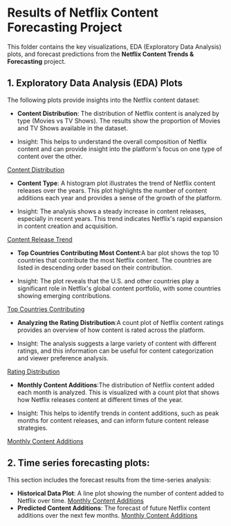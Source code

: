 # Results of Netflix Content Forecasting Project

This folder contains the key visualizations, EDA (Exploratory Data Analysis) plots, and forecast predictions from the **Netflix Content Trends & Forecasting** project.

## 1. **Exploratory Data Analysis (EDA) Plots**

The following plots provide insights into the Netflix content dataset:

- **Content Distribution**: The distribution of Netflix content is analyzed by type (Movies vs TV Shows). The results show the proportion of Movies and TV Shows available in the dataset. 

- Insight: This helps to understand the overall composition of Netflix content and can provide insight into the platform's focus on one type of content over the other.

[Content Distribution](path_to_image.png) 

- **Content Type**: A histogram plot illustrates the trend of Netflix content releases over the years. This plot highlights the number of content additions each year and provides a sense of the growth of the platform.

- Insight: The analysis shows a steady increase in content releases, especially in recent years. This trend indicates Netflix's rapid expansion in content creation and acquisition.

[Content Release Trend](path_to_image.png)

- **Top Countries Contributing Most Content**:A bar plot shows the top 10 countries that contribute the most Netflix content. The countries are listed in descending order based on their contribution.

- Insight: The plot reveals that the U.S. and other countries play a significant role in Netflix's global content portfolio, with some countries showing emerging contributions.

[Top Countries Contributing](path_to_image.png)

- **Analyzing the Rating Distribution**:A count plot of Netflix content ratings provides an overview of how content is rated across the platform.

- Insight: The analysis suggests a large variety of content with different ratings, and this information can be useful for content categorization and viewer preference analysis.

[Rating Distribution](path_to_image.png)

- **Monthly Content Additions**:The distribution of Netflix content added each month is analyzed. This is visualized with a count plot that shows how Netflix releases content at different times of the year.

- Insight: This helps to identify trends in content additions, such as peak months for content releases, and can inform future content release strategies.

[Monthly Content Additions](path_to_image.png)

## 2. **Time series forecasting plots**: 
This section includes the forecast results from the time-series analysis:

- **Historical Data Plot**: A line plot showing the number of content added to Netflix over time.
[Monthly Content Additions](path_to_image.png)
- **Predicted Content Additions**: The forecast of future Netflix content additions over the next few months.
[Monthly Content Additions](path_to_image.png)
